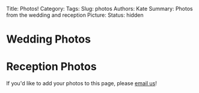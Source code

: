 Title: Photos!
Category: 
Tags: 
Slug: photos
Authors: Kate
Summary: Photos from the wedding and reception
Picture: 
Status: hidden



# Wedding Photos



# Reception Photos




If you'd like to add your photos to this page, please [email us](wedding@reeher-palmer.net)!
